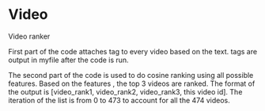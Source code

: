 Video
=====

Video ranker

First part of the code attaches tag to every video based on the text. tags are output in myfile after the code is run.

The second part of the code is used to do cosine ranking using all possible features. Based on the features , the top 3 videos are ranked. The format of the output is [video_rank1, video_rank2, video_rank3, this video id]. The iteration of the list is from 0 to 473 to account for all the 474 videos. 
